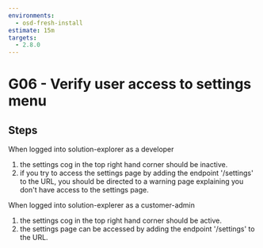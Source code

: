 ```yaml
---
environments:
  - osd-fresh-install
estimate: 15m
targets:
  - 2.8.0
---
```


# G06 - Verify user access to settings menu

## Steps

When logged into solution-explorer as a developer

1. the settings cog in the top right hand corner should be inactive.
2. if you try to access the settings page by adding the endpoint '/settings' to the URL, you should be directed to a warning page explaining you don't have access to the settings page.

When logged into solution-explerer as a customer-admin

1. the settings cog in the top right hand corner should be active.
2. the settings page can be accessed by adding the endpoint '/settings' to the URL.
